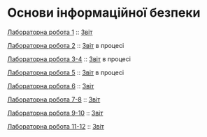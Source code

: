 # Основи інформаційної безпеки

[Лабораторна робота 1](https://github.com/anton-babych/ib-2course/tree/master/lab1) ::
[Звіт](https://docs.google.com/document/d/1lPm3k2IKkDO6ID3A73lwF0auWakWbilA0XdT5Rwi-To/edit?usp=sharing)

[Лабораторна робота 2](https://github.com/anton-babych/ib-2course/tree/master/lab2) ::
[Звіт]() в процесі

[Лабораторна робота 3-4](https://github.com/anton-babych/ib-2course/tree/master/lab3-4) ::
[Звіт]() в процесі

[Лабораторна робота 5](https://github.com/anton-babych/ib-2course/tree/master/lab5) :: 
[Звіт]() в процесі

[Лабораторна робота 6](https://github.com/anton-babych/ib-2course/tree/master/lab6) :: 
[Звіт](https://docs.google.com/document/d/19tMZT9lTVM1M4Ky-3qyakZjVYn13jYvn_6nYtcftLnU/edit?usp=sharing)

[Лабораторна робота 7-8](https://github.com/anton-babych/ib-2course/tree/master/lab7-8) :: 
[Звіт]()

[Лабораторна робота 9-10](https://github.com/anton-babych/ib-2course/tree/master/lab9-10) :: 
[Звіт]()

[Лабораторна робота 11-12](https://github.com/anton-babych/ib-2course/tree/master/lab11-12) :: 
[Звіт]()
